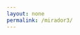 ```yaml
---
layout: none
permalink: /mirador3/
---
```


<link rel="stylesheet" href="https://fonts.googleapis.com/css?family=Roboto:300,400,500">

<div id="mirador" style="position: absolute; top: 0; bottom: 0; left: 0; right: 0;"></div>

<script>document.write("<script type='text/javascript' src='https://mirador-dev.netlify.app/dist/mirador.min.js?v=" + Date.now() + "'><\/script>");</script>

<script type="text/javascript">
 var miradorInstance = Mirador.viewer({
   id: 'mirador',
   theme: {
     transitions: window.location.port === '4000' ?  { create: () => 'none' } : {},
   },
   windows: [
   {
     manifestId: '{{ "/iiif/manualonmethodso00robe/manifest.json" | absolute_url }}',
   }],
   workspace: {
     showZoomControls: true
   }
 });
</script>
